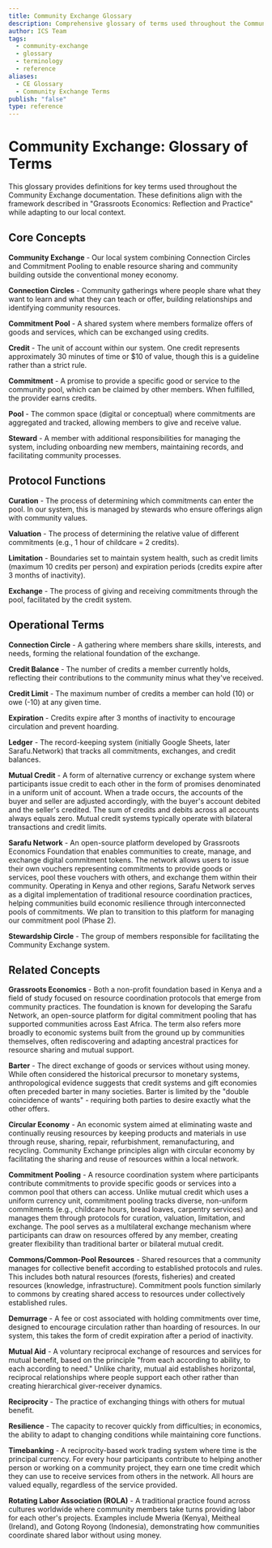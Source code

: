 ```yaml
---
title: Community Exchange Glossary
description: Comprehensive glossary of terms used throughout the Community Exchange documentation, defining core concepts, protocol functions, and related economic concepts
author: ICS Team
tags:
  - community-exchange
  - glossary
  - terminology
  - reference
aliases:
  - CE Glossary
  - Community Exchange Terms
publish: "false"
type: reference
---
```


# Community Exchange: Glossary of Terms

This glossary provides definitions for key terms used throughout the Community Exchange documentation. These definitions align with the framework described in "Grassroots Economics: Reflection and Practice" while adapting to our local context.

## Core Concepts

**Community Exchange** - Our local system combining Connection Circles and Commitment Pooling to enable resource sharing and community building outside the conventional money economy.

**Connection Circles** - Community gatherings where people share what they want to learn and what they can teach or offer, building relationships and identifying community resources.

**Commitment Pool** - A shared system where members formalize offers of goods and services, which can be exchanged using credits.

**Credit** - The unit of account within our system. One credit represents approximately 30 minutes of time or $10 of value, though this is a guideline rather than a strict rule.

**Commitment** - A promise to provide a specific good or service to the community pool, which can be claimed by other members. When fulfilled, the provider earns credits.

**Pool** - The common space (digital or conceptual) where commitments are aggregated and tracked, allowing members to give and receive value.

**Steward** - A member with additional responsibilities for managing the system, including onboarding new members, maintaining records, and facilitating community processes.

## Protocol Functions

**Curation** - The process of determining which commitments can enter the pool. In our system, this is managed by stewards who ensure offerings align with community values.

**Valuation** - The process of determining the relative value of different commitments (e.g., 1 hour of childcare = 2 credits).

**Limitation** - Boundaries set to maintain system health, such as credit limits (maximum 10 credits per person) and expiration periods (credits expire after 3 months of inactivity).

**Exchange** - The process of giving and receiving commitments through the pool, facilitated by the credit system.

## Operational Terms

**Connection Circle** - A gathering where members share skills, interests, and needs, forming the relational foundation of the exchange.

**Credit Balance** - The number of credits a member currently holds, reflecting their contributions to the community minus what they've received.

**Credit Limit** - The maximum number of credits a member can hold (10) or owe (-10) at any given time.

**Expiration** - Credits expire after 3 months of inactivity to encourage circulation and prevent hoarding.

**Ledger** - The record-keeping system (initially Google Sheets, later Sarafu.Network) that tracks all commitments, exchanges, and credit balances.

**Mutual Credit** - A form of alternative currency or exchange system where participants issue credit to each other in the form of promises denominated in a uniform unit of account. When a trade occurs, the accounts of the buyer and seller are adjusted accordingly, with the buyer's account debited and the seller's credited. The sum of credits and debits across all accounts always equals zero. Mutual credit systems typically operate with bilateral transactions and credit limits.

**Sarafu Network** - An open-source platform developed by Grassroots Economics Foundation that enables communities to create, manage, and exchange digital commitment tokens. The network allows users to issue their own vouchers representing commitments to provide goods or services, pool these vouchers with others, and exchange them within their community. Operating in Kenya and other regions, Sarafu Network serves as a digital implementation of traditional resource coordination practices, helping communities build economic resilience through interconnected pools of commitments. We plan to transition to this platform for managing our commitment pool (Phase 2).

**Stewardship Circle** - The group of members responsible for facilitating the Community Exchange system.

## Related Concepts

**Grassroots Economics** - Both a non-profit foundation based in Kenya and a field of study focused on resource coordination protocols that emerge from community practices. The foundation is known for developing the Sarafu Network, an open-source platform for digital commitment pooling that has supported communities across East Africa. The term also refers more broadly to economic systems built from the ground up by communities themselves, often rediscovering and adapting ancestral practices for resource sharing and mutual support.

**Barter** - The direct exchange of goods or services without using money. While often considered the historical precursor to monetary systems, anthropological evidence suggests that credit systems and gift economies often preceded barter in many societies. Barter is limited by the "double coincidence of wants" - requiring both parties to desire exactly what the other offers.

**Circular Economy** - An economic system aimed at eliminating waste and continually reusing resources by keeping products and materials in use through reuse, sharing, repair, refurbishment, remanufacturing, and recycling. Community Exchange principles align with circular economy by facilitating the sharing and reuse of resources within a local network.

**Commitment Pooling** - A resource coordination system where participants contribute commitments to provide specific goods or services into a common pool that others can access. Unlike mutual credit which uses a uniform currency unit, commitment pooling tracks diverse, non-uniform commitments (e.g., childcare hours, bread loaves, carpentry services) and manages them through protocols for curation, valuation, limitation, and exchange. The pool serves as a multilateral exchange mechanism where participants can draw on resources offered by any member, creating greater flexibility than traditional barter or bilateral mutual credit.

**Commons/Common-Pool Resources** - Shared resources that a community manages for collective benefit according to established protocols and rules. This includes both natural resources (forests, fisheries) and created resources (knowledge, infrastructure). Commitment pools function similarly to commons by creating shared access to resources under collectively established rules.

**Demurrage** - A fee or cost associated with holding commitments over time, designed to encourage circulation rather than hoarding of resources. In our system, this takes the form of credit expiration after a period of inactivity.

**Mutual Aid** - A voluntary reciprocal exchange of resources and services for mutual benefit, based on the principle "from each according to ability, to each according to need." Unlike charity, mutual aid establishes horizontal, reciprocal relationships where people support each other rather than creating hierarchical giver-receiver dynamics.

**Reciprocity** - The practice of exchanging things with others for mutual benefit.

**Resilience** - The capacity to recover quickly from difficulties; in economics, the ability to adapt to changing conditions while maintaining core functions.

**Timebanking** - A reciprocity-based work trading system where time is the principal currency. For every hour participants contribute to helping another person or working on a community project, they earn one time credit which they can use to receive services from others in the network. All hours are valued equally, regardless of the service provided.

**Rotating Labor Association (ROLA)** - A traditional practice found across cultures worldwide where community members take turns providing labor for each other's projects. Examples include Mweria (Kenya), Meitheal (Ireland), and Gotong Royong (Indonesia), demonstrating how communities coordinate shared labor without using money.